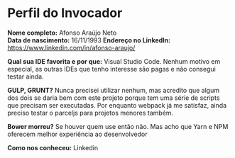 Perfil do Invocador
========================

**Nome completo:** Afonso Araújo Neto   
**Data de nascimento:** 16/11/1993
**Endereço no LinkedIn:** https://www.linkedin.com/in/afonso-araujo/

**Qual sua IDE favorita e por que:** Visual Studio Code. Nenhum motivo em especial, as outras IDEs que tenho interesse são pagas e não consegui testar ainda.

**GULP, GRUNT?** Nunca precisei utilizar nenhum, mas acredito que algum dos dois se daria bem com este projeto porque tem uma série de scripts que precisam ser executadas. Por enquanto webpack já me satisfaz, ainda preciso testar o parceljs para projetos menores também.

**Bower morreu?** Se houver quem use então não. Mas acho que Yarn e NPM oferecem melhor experiência ao desenvolvedor

**Como nos conheceu:** Linkedin
